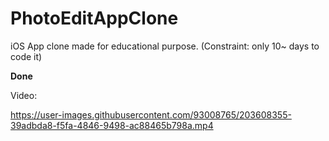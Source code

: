# PhotoEditAppClone
iOS App clone made for educational purpose.
(Constraint: only 10~ days to code it)

**Done**

Video: 

https://user-images.githubusercontent.com/93008765/203608355-39adbda8-f5fa-4846-9498-ac88465b798a.mp4




